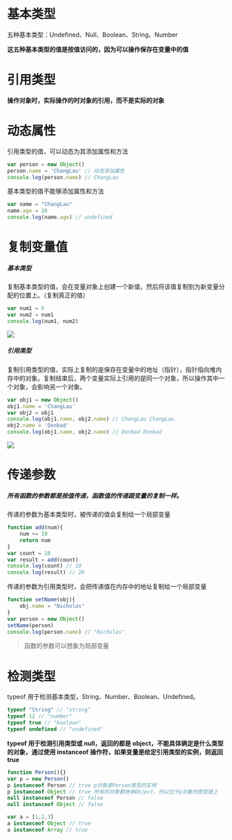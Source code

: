 # 基本类型

五种基本类型：Undefined、Null、Boolean、String、Number

**这五种基本类型的值是按值访问的，因为可以操作保存在变量中的值**

# 引用类型

**操作对象时，实际操作的时对象的引用，而不是实际的对象**

# 动态属性

引用类型的值，可以动态为其添加属性和方法

```JavaScript
var person = new Object()
person.name = 'ChangLau' // 动态添加属性
console.log(person.name) // ChangLau
```

基本类型的值不能够添加属性和方法

```JavaScript
var name = "ChangLau"
name.age = 26
console.log(name.age) // undefined
```

# 复制变量值

##### 基本类型

复制基本类型的值，会在变量对象上创建一个新值，然后将该值复制到为新变量分配的位置上。（复制真正的值）

```JavaScript
var num1 = 5
var num2 = num1
console.log(num1, num2)
```

![](http://pp4fpv0tk.bkt.clouddn.com/%E5%A4%8D%E5%88%B6%E5%9F%BA%E6%9C%AC%E7%B1%BB%E5%9E%8B%E5%80%BC%20.png)

##### 引用类型

复制引用类型的值，实际上复制的是保存在变量中的地址（指针），指针指向堆内存中的对象。复制结束后，两个变量实际上引用的是同一个对象，所以操作其中一个对象，会影响另一个对象。

```JavaScript
var obj1 = new Object()
obj1.name = 'ChangLau'
var obj2 = obj1
console.log(obj1.name, obj2.name) // ChangLau ChangLau
obj2.name = 'Donbad'
console.log(obj1.name, obj2.name) // Donbad Donbad
```

![](http://pp4fpv0tk.bkt.clouddn.com/%E5%BC%95%E7%94%A8%E7%B1%BB%E5%9E%8B%E5%80%BC%E5%A4%8D%E5%88%B6.png)

# 传递参数

##### 所有函数的参数都是按值传递，函数值的传递跟变量的复制一样。

传递的参数为基本类型时，被传递的值会复制给一个局部变量

```JavaScript
function add(num){
    num += 10
    return num
}
var count = 10
var result = add(count)
console.log(count) // 10
console.log(result) // 20
```

传递的参数为引用类型时，会把传递值在内存中的地址复制给一个局部变量

```JavaScript
function setName(obj){
    obj.name = "Nicholas"
}
var person = new Object()
setName(person)
console.log(person.name) // "Nicholas"
```

> 函数的参数可以想象为局部变量

# 检测类型

typeof 用于检测基本类型，String、Number、Boolean、Undefined。

```JavaScript
typeof "String" // "string"
typeof 12 // "number"
typeof true // "boolean"
typeof undefined // "undefined"
```

**typeof 用于检测引用类型或 null，返回的都是 object，不能具体确定是什么类型的对象，通过使用 instanceof 操作符，如果变量是给定引用类型的实例，则返回 true**

```JavaScript
function Person(){}
var p = new Person()
p instanceof Person // true p对象是Person类型的实例
p instanceof Object // true 所有的对象都继承Object，所以位于p对象的原型链上
null instanceof Person // false
null instanceof Object // false

var a = [1,2,3]
a instanceof Object // true
a instanceof Array // true
```

